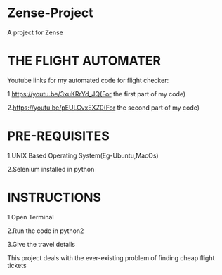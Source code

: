 # Zense-Project
A project for Zense

#                      THE FLIGHT AUTOMATER

Youtube links for my automated code for flight checker:

1.https://youtu.be/3xuKRrYd_JQ(For the first part of my code)

2.https://youtu.be/pEULCvxEXZ0(For the second part of my code)

#                     PRE-REQUISITES

1.UNIX Based Operating System(Eg-Ubuntu,MacOs) 

2.Selenium installed in python

#                     INSTRUCTIONS
1.Open Terminal

2.Run the code in python2

3.Give the travel details

This project deals with the ever-existing problem of finding cheap flight tickets
